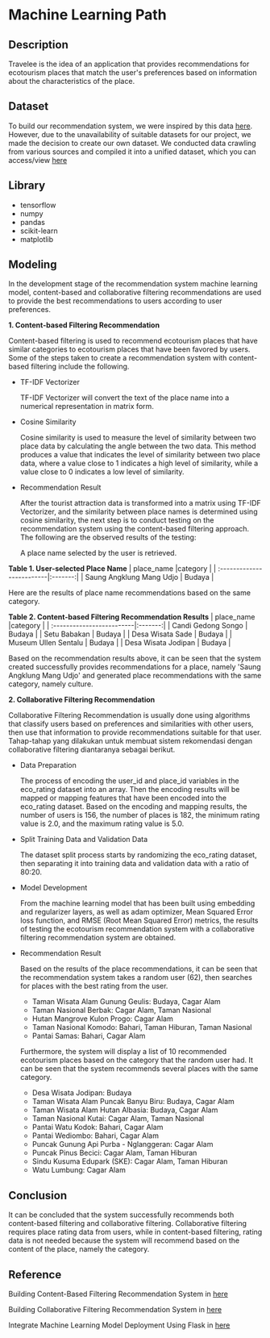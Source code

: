# **Machine Learning Path**

## **Description**
  Travelee is the idea of an application that provides recommendations for ecotourism places that match the user's preferences based on information about the characteristics of the place.

## Dataset
  To build our recommendation system, we were inspired by this data [here](https://www.kaggle.com/datasets/azharianisah/infotempatwisata). However, due to the unavailability of suitable datasets for our project, we made the decision to create our own dataset. We conducted data crawling from various sources and compiled it into a unified dataset, which you can access/view [here](https://docs.google.com/spreadsheets/d/1LYUxO6RhsTFx_NpP7jZO3RmqXP51CP_JjiNMqDSA27Q/edit?amp;usp=embed_facebook#gid=195252240)

## Library
* tensorflow
* numpy
* pandas
* scikit-learn
* matplotlib 

## **Modeling**

  In the development stage of the recommendation system machine learning model, content-based and collaborative filtering recommendations are used to provide the best recommendations to users according to user preferences.

  **1. Content-based Filtering Recommendation**

  Content-based filtering is used to recommend ecotourism places that have similar categories to ecotourism places that have been favored by users. Some of the steps taken to create a recommendation system with content-based filtering include the following.

* TF-IDF Vectorizer

  TF-IDF Vectorizer will convert the text of the place name into a numerical representation in matrix form.

* Cosine Similarity

  Cosine similarity is used to measure the level of similarity between two place data by calculating the angle between the two data. This method produces a value that indicates the level of similarity between two place data, where a value close to 1 indicates a high level of similarity, while a value close to 0 indicates a low level of similarity.

* Recommendation Result

  After the tourist attraction data is transformed into a matrix using TF-IDF Vectorizer, and the similarity between place names is determined using cosine similarity, the next step is to conduct testing on the recommendation system using the content-based filtering approach. The following are the observed results of the testing:

  A place name selected by the user is retrieved.

**Table 1. User-selected Place Name**
| place_name                |category |
| :-------------------------|:-------:|
| Saung Angklung Mang Udjo  | Budaya  |

  Here are the results of place name recommendations based on the same category.

**Table 2. Content-based Filtering Recommendation Results**
| place_name                |category |
| :-------------------------|:-------:|
| Candi Gedong Songo	       | Budaya  |
| Setu Babakan	             | Budaya  |
| Desa Wisata Sade	         | Budaya  |
| Museum Ullen Sentalu	     | Budaya  |
| Desa Wisata Jodipan	      | Budaya  |

  Based on the recommendation results above, it can be seen that the system created successfully provides recommendations for a place, namely 'Saung Angklung Mang Udjo' and generated place recommendations with the same category, namely culture.

**2. Collaborative Filtering Recommendation**

  Collaborative Filtering Recommendation is usually done using algorithms that classify users based on preferences and similarities with other users, then use that information to provide recommendations suitable for that user. Tahap-tahap yang dilakukan untuk membuat sistem rekomendasi dengan collaborative filtering diantaranya sebagai berikut.

* Data Preparation

  The process of encoding the user_id and place_id variables in the eco_rating dataset into an array. Then the encoding results will be mapped or mapping features that have been encoded into the eco_rating dataset. Based on the encoding and mapping results, the number of users is 156, the number of places is 182, the minimum rating value is 2.0, and the maximum rating value is 5.0.

* Split Training Data and Validation Data

  The dataset split process starts by randomizing the eco_rating dataset, then separating it into training data and validation data with a ratio of 80:20.

* Model Development

  From the machine learning model that has been built using embedding and regularizer layers, as well as adam optimizer, Mean Squared Error loss function, and RMSE (Root Mean Squared Error) metrics, the results of testing the ecotourism recommendation system with a collaborative filtering recommendation system are obtained.

* Recommendation Result

  Based on the results of the place recommendations, it can be seen that the recommendation system takes a random user (62), then searches for places with the best rating from the user.
  
  - Taman Wisata Alam Gunung Geulis: Budaya, Cagar Alam
  - Taman Nasional Berbak: Cagar Alam, Taman Nasional
  - Hutan Mangrove Kulon Progo: Cagar Alam
  - Taman Nasional Komodo: Bahari, Taman Hiburan, Taman Nasional
  - Pantai Samas: Bahari, Cagar Alam

  Furthermore, the system will display a list of 10 recommended ecotourism places based on the category that the random user had. It can be seen that the system recommends several places with the same category.
  
  - Desa Wisata Jodipan: Budaya
  - Taman Wisata Alam Puncak Banyu Biru: Budaya, Cagar Alam
  - Taman Wisata Alam Hutan Albasia: Budaya, Cagar Alam
  - Taman Nasional Kutai: Cagar Alam, Taman Nasional
  - Pantai Watu Kodok: Bahari, Cagar Alam
  - Pantai Wediombo: Bahari, Cagar Alam
  - Puncak Gunung Api Purba - Nglanggeran: Cagar Alam
  - Puncak Pinus Becici: Cagar Alam, Taman Hiburan
  - Sindu Kusuma Edupark (SKE): Cagar Alam, Taman Hiburan
  - Watu Lumbung: Cagar Alam


## **Conclusion**

  It can be concluded that the system successfully recommends both content-based filtering and collaborative filtering. Collaborative filtering requires place rating data from users, while in content-based filtering, rating data is not needed because the system will recommend based on the content of the place, namely the category.

## **Reference**

Building Content-Based Filtering Recommendation System in [here](https://www.kdnuggets.com/2020/07/building-content-based-book-recommendation-engine.html)

Building Collaborative Filtering Recommendation System in [here](https://gilberttanner.com/blog/building-a-book-recommendation-system-usingkeras/)

Integrate Machine Learning Model Deployment Using Flask in [here](https://medium.com/analytics-vidhya/deploying-your-machine-learning-model-as-a-rest-api-using-flask-c2e6a0b574f5)
